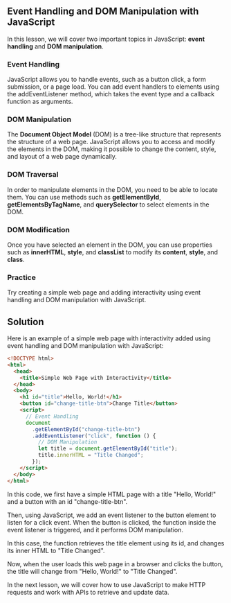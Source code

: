 ## Event Handling and DOM Manipulation with JavaScript

In this lesson, we will cover two important topics in JavaScript: **event handling** and **DOM manipulation**.

### Event Handling

JavaScript allows you to handle events, such as a button click, a form submission, or a page load. You can add event handlers to elements using the addEventListener method, which takes the event type and a callback function as arguments.

### DOM Manipulation

The **Document Object Model** (DOM) is a tree-like structure that represents the structure of a web page. JavaScript allows you to access and modify the elements in the DOM, making it possible to change the content, style, and layout of a web page dynamically.

### DOM Traversal

In order to manipulate elements in the DOM, you need to be able to locate them. You can use methods such as **getElementById**, **getElementsByTagName**, and **querySelector** to select elements in the DOM.

### DOM Modification

Once you have selected an element in the DOM, you can use properties such as **innerHTML**, **style**, and **classList** to modify its **content**, **style**, and **class**.

### Practice

Try creating a simple web page and adding interactivity using event handling and DOM manipulation with JavaScript.

## Solution

Here is an example of a simple web page with interactivity added using event handling and DOM manipulation with JavaScript:

```html
<!DOCTYPE html>
<html>
  <head>
    <title>Simple Web Page with Interactivity</title>
  </head>
  <body>
    <h1 id="title">Hello, World!</h1>
    <button id="change-title-btn">Change Title</button>
    <script>
      // Event Handling
      document
        .getElementById("change-title-btn")
        .addEventListener("click", function () {
          // DOM Manipulation
          let title = document.getElementById("title");
          title.innerHTML = "Title Changed";
        });
    </script>
  </body>
</html>
```

In this code, we first have a simple HTML page with a title "Hello, World!" and a button with an id "change-title-btn".

Then, using JavaScript, we add an event listener to the button element to listen for a click event. When the button is clicked, the function inside the event listener is triggered, and it performs DOM manipulation.

In this case, the function retrieves the title element using its id, and changes its inner HTML to "Title Changed".

Now, when the user loads this web page in a browser and clicks the button, the title will change from "Hello, World!" to "Title Changed".

In the next lesson, we will cover how to use JavaScript to make HTTP requests and work with APIs to retrieve and update data.
